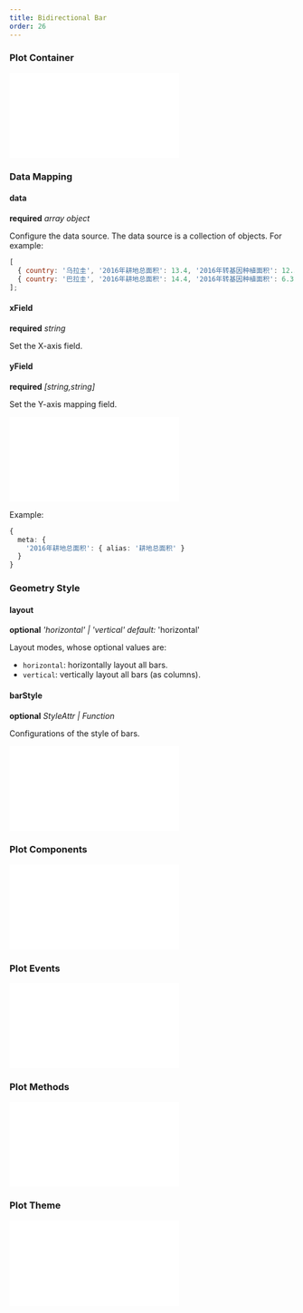 ```yaml
---
title: Bidirectional Bar
order: 26
---
```


### Plot Container

<embed src="@/docs/common/chart-options.en.md"></embed>

### Data Mapping

#### data

<description>**required** _array object_</description>

Configure the data source. The data source is a collection of objects. For example:

```js
[
  { country: '乌拉圭', '2016年耕地总面积': 13.4, '2016年转基因种植面积': 12.3 },
  { country: '巴拉圭', '2016年耕地总面积': 14.4, '2016年转基因种植面积': 6.3 },
];
```

#### xField

<description>**required** _string_</description>

Set the X-axis field.

#### yField

<description>**required** _[string,string]_</description>

Set the Y-axis mapping field.

<!-- Meta options START -->

<embed src="@/docs/common/meta.en.md"></embed>

Example:

```ts
{
  meta: {
    '2016年耕地总面积': { alias: '耕地总面积' }
  }
}
```

<!-- Meta options END -->

### Geometry Style

#### layout

<description>**optional** _'horizontal' | 'vertical'_ _default:_ 'horizontal'</description>

Layout modes, whose optional values are:

- `horizontal`: horizontally layout all bars.
- `vertical`: vertically layout all bars (as columns).

#### barStyle

<description>**optional** _StyleAttr | Function_</description>

Configurations of the style of bars.

<embed src="@/docs/common/shape-style.en.md"></embed>

### Plot Components

<embed src="@/docs/common/component.en.md"></embed>

### Plot Events

<embed src="@/docs/common/events.en.md"></embed>

### Plot Methods

<embed src="@/docs/common/chart-methods.en.md"></embed>

### Plot Theme

<embed src="@/docs/common/theme.en.md"></embed>
